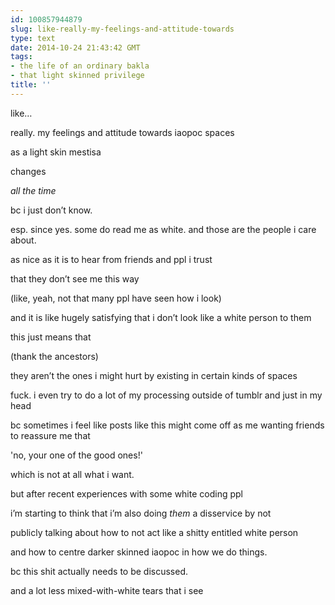```yaml
---
id: 100857944879
slug: like-really-my-feelings-and-attitude-towards
type: text
date: 2014-10-24 21:43:42 GMT
tags:
- the life of an ordinary bakla
- that light skinned privilege
title: ''
---
```

<p>like&#8230;</p>

<p>really. my feelings and attitude towards iaopoc spaces</p>

<p>as a light skin mestisa</p>

<p>changes</p>

<p><em>all the time</em></p>

<p>bc i just don&#8217;t know.</p>

<p>esp. since yes. some do read me as white. and those are the people i care about.</p>

<p>as nice as it is to hear from friends and ppl i trust</p>

<p>that they don&#8217;t see me this way</p>

<p>(like, yeah, not that many ppl have seen how i look)</p>

<p>and it is like hugely satisfying that i don&#8217;t look like a white person to them</p>

<p>this just means that</p>

<p>(thank the ancestors)</p>

<p>they aren&#8217;t the ones i might hurt by existing in certain kinds of spaces</p>

<p>fuck. i even try to do a lot of my processing outside of tumblr and just in my head</p>

<p>bc sometimes i feel like posts like this might come off as me wanting friends to reassure me that</p>

<p>'no, your one of the good ones!'</p>

<p>which is not at all what i want.</p>

<p>but after recent experiences with some white coding ppl</p>

<p>i&#8217;m starting to think that i&#8217;m also doing <em>them</em> a disservice by not</p>

<p>publicly talking about how to not act like a shitty entitled white person</p>

<p>and how to centre darker skinned iaopoc in how we do things.</p>

<p>bc this shit actually needs to be discussed.</p>

<p>and a lot less mixed-with-white tears that i see</p>